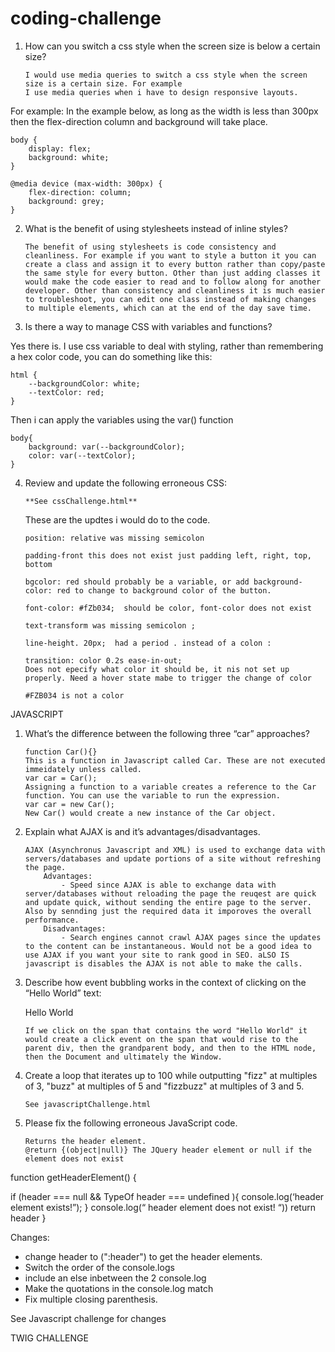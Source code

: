# coding-challenge

1.  How can you switch a css style when the screen size is below a certain size?

        I would use media queries to switch a css style when the screen size is a certain size. For example
        I use media queries when i have to design responsive layouts.

For example:
In the example below, as long as the width is less than 300px then the flex-direction column and background will take place.

    body {
        display: flex;
        background: white;
    }

    @media device (max-width: 300px) {
        flex-direction: column;
        background: grey;
    }

2.  What is the benefit of using stylesheets instead of inline styles?

        The benefit of using stylesheets is code consistency and cleanliness. For example if you want to style a button it you can create a class and assign it to every button rather than copy/paste the same style for every button. Other than just adding classes it would make the code easier to read and to follow along for another developer. Other than consistency and cleanliness it is much easier to troubleshoot, you can edit one class instead of making changes to multiple elements, which can at the end of the day save time.

3.  Is there a way to manage CSS with variables and functions?

Yes there is.
I use css variable to deal with styling, rather than remembering a hex color code, you can do something like this:

    html {
        --backgroundColor: white;
        --textColor: red;
    }

Then i can apply the variables using the var() function

    body{
        background: var(--backgroundColor);
        color: var(--textColor);
    }

4.  Review and update the following erroneous CSS:

        **See cssChallenge.html**

    These are the updtes i would do to the code.

        position: relative was missing semicolon

        padding-front this does not exist just padding left, right, top, bottom

        bgcolor: red should probably be a variable, or add background-color: red to change to background color of the button.

        font-color: #fZb034;  should be color, font-color does not exist

        text-transform was missing semicolon ;

        line-height. 20px;  had a period . instead of a colon :

        transition: color 0.2s ease-in-out;
        Does not epecify what color it should be, it nis not set up properly. Need a hover state mabe to trigger the change of color

        #FZB034 is not a color

JAVASCRIPT

1.  What’s the difference between the following three “car” approaches?

        function Car(){}
        This is a function in Javascript called Car. These are not executed immeidately unless called.
        var car = Car();
        Assigning a function to a variable creates a reference to the Car function. You can use the variable to run the expression.
        var car = new Car();
        New Car() would create a new instance of the Car object.

2.  Explain what AJAX is and it’s advantages/disadvantages.

        AJAX (Asynchronus Javascript and XML) is used to exchange data with servers/databases and update portions of a site without refreshing the page.
            Advantages:
                - Speed since AJAX is able to exchange data with server/databases without reloading the page the reuqest are quick and update quick, without sending the entire page to the server. Also by sennding just the required data it imporoves the overall performance.
            Disadvantages:
                - Search engines cannot crawl AJAX pages since the updates to the content can be instantaneous. Would not be a good idea to use AJAX if you want your site to rank good in SEO. aLSO IS javascript is disables the AJAX is not able to make the calls.

3.  Describe how event bubbling works in the context of clicking on the “Hello World” text:

    <body>
        <div id=”container”>
            <span id=”textContainer”>Hello World</span>
        </div>
    </body>

        If we click on the span that contains the word "Hello World" it would create a click event on the span that would rise to the parent div, then the grandparent body, and then to the HTML node, then the Document and ultimately the Window.

4.  Create a loop that iterates up to 100 while outputting "fizz" at multiples of 3, "buzz" at multiples of 5 and "fizzbuzz" at multiples of 3 and 5.

        See javascriptChallenge.html

5.  Please fix the following erroneous JavaScript code.

        Returns the header element.
        @return {(object|null)} The JQuery header element or null if the element does not exist

function getHeaderElement() {

  <!-- Get header element by its id. header = $(“myHeader”); -->

if (header === null
&& TypeOf header === undefined
){
console.log(‘header element exists!”);
}
console.log(“
header element does not exist!
“))
return header
}

Changes:

- change header to (":header") to get the header elements.
- Switch the order of the console.logs
- include an else inbetween the 2 console.log
- Make the quotations in the console.log match
- Fix multiple closing parenthesis.

See Javascript challenge for changes

TWIG CHALLENGE
